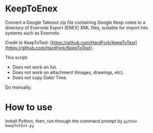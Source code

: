 # KeepToEnex
Convert a Google Takeout zip file containing Google Keep notes to a directory of Evernote Export (ENEX) XML files, suitable for import into systems such as Evernote.

Credit to KeepToText: [https://github.com/HardFork/KeepToText](https://github.com/HardFork/KeepToText).

This script:
- Does not work on list.
- Does not work on attachment (Images, drawings, etc).
- Does not copy Date/ Time.

Do manually.

# How to use

Install Python, then, run through the command prompt by `python keepToText.py`
